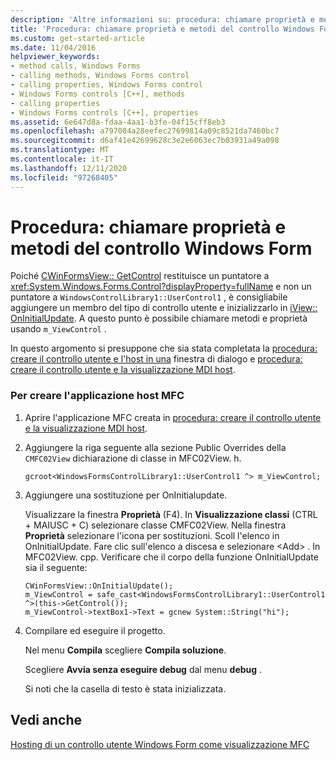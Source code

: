 ```yaml
---
description: 'Altre informazioni su: procedura: chiamare proprietà e metodi del controllo Windows Forms'
title: 'Procedura: chiamare proprietà e metodi del controllo Windows Form'
ms.custom: get-started-article
ms.date: 11/04/2016
helpviewer_keywords:
- method calls, Windows Forms
- calling methods, Windows Forms control
- calling properties, Windows Forms control
- Windows Forms controls [C++], methods
- calling properties
- Windows Forms controls [C++], properties
ms.assetid: 6e647d8a-fdaa-4aa1-b3fe-04f15cff8eb3
ms.openlocfilehash: a797084a28eefec27699814a09c8521da7460bc7
ms.sourcegitcommit: d6af41e42699628c3e2e6063ec7b03931a49a098
ms.translationtype: MT
ms.contentlocale: it-IT
ms.lasthandoff: 12/11/2020
ms.locfileid: "97268405"
---
```

# <a name="how-to-call-properties-and-methods-of-the-windows-forms-control"></a>Procedura: chiamare proprietà e metodi del controllo Windows Form

Poiché [CWinFormsView:: GetControl](../mfc/reference/cwinformsview-class.md#getcontrol) restituisce un puntatore a <xref:System.Windows.Forms.Control?displayProperty=fullName> e non un puntatore a `WindowsControlLibrary1::UserControl1` , è consigliabile aggiungere un membro del tipo di controllo utente e inizializzarlo in [iView:: OnInitialUpdate](../mfc/reference/iview-interface.md#oninitialupdate). A questo punto è possibile chiamare metodi e proprietà usando `m_ViewControl` .

In questo argomento si presuppone che sia stata completata la [procedura: creare il controllo utente e l'host in una](../dotnet/how-to-create-the-user-control-and-host-in-a-dialog-box.md) finestra di dialogo e [procedura: creare il controllo utente e la visualizzazione MDI host](../dotnet/how-to-create-the-user-control-and-host-mdi-view.md).

### <a name="to-create-the-mfc-host-application"></a>Per creare l'applicazione host MFC

1. Aprire l'applicazione MFC creata in [procedura: creare il controllo utente e la visualizzazione MDI host](../dotnet/how-to-create-the-user-control-and-host-mdi-view.md).

1. Aggiungere la riga seguente alla sezione Public Overrides della `CMFC02View` dichiarazione di classe in MFC02View. h.

   `gcroot<WindowsFormsControlLibrary1::UserControl1 ^> m_ViewControl;`

1. Aggiungere una sostituzione per OnInitialupdate.

   Visualizzare la finestra **Proprietà** (F4). In **Visualizzazione classi** (CTRL + MAIUSC + C) selezionare classe CMFC02View. Nella finestra **Proprietà** selezionare l'icona per sostituzioni. Scoll l'elenco in OnInitialUpdate. Fare clic sull'elenco a discesa e selezionare \<Add> . In MFC02View. cpp. Verificare che il corpo della funzione OnInitialUpdate sia il seguente:

    ```
    CWinFormsView::OnInitialUpdate();
    m_ViewControl = safe_cast<WindowsFormsControlLibrary1::UserControl1 ^>(this->GetControl());
    m_ViewControl->textBox1->Text = gcnew System::String("hi");
    ```

1. Compilare ed eseguire il progetto.

   Nel menu **Compila** scegliere **Compila soluzione**.

   Scegliere **Avvia senza eseguire debug** dal menu **debug** .

   Si noti che la casella di testo è stata inizializzata.

## <a name="see-also"></a>Vedi anche

[Hosting di un controllo utente Windows Form come visualizzazione MFC](../dotnet/hosting-a-windows-forms-user-control-as-an-mfc-view.md)
